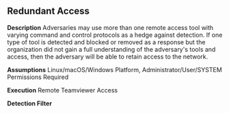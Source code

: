## Redundant Access

**Description**
Adversaries may use more than one remote access tool with varying command and control protocols as a hedge against detection. If one type of tool is detected and blocked or removed as a response but the organization did not gain a full understanding of the adversary's tools and access, then the adversary will be able to retain access to the network.

**Assumptions**
Linux/macOS/Windows Platform, Administrator/User/SYSTEM Permissions Required

**Execution**
Remote Teamviewer Access

**Detection Filter**
